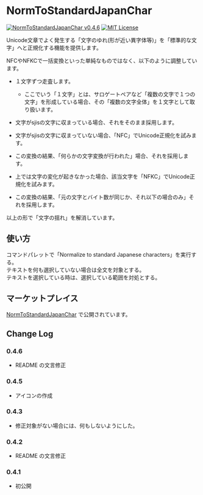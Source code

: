# NormToStandardJapanChar

[![NormToStandardJapanChar v0.4.6](https://img.shields.io/badge/NormToStandardJapanChar-v0.4.6-6479ff.svg)](https://github.com/komiyamma/vscode_extension_norm_to_standard_japan_char/releases)
[![MIT License](https://img.shields.io/badge/license-MIT-blue.svg?style=flat)](LICENSE)

Unicode文章でよく発生する「文字のゆれ(形が近い異字体等)」を「標準的な文字」へと正規化する機能を提供します。  

NFCやNFKCで一括変換といった単純なものではなく、以下のように調整しています。  

- １文字ずつ走査します。  

    - ここでいう「１文字」とは、サロゲートペアなど「複数の文字で１つの文字」を形成している場合、その「複数の文字全体」を１文字として取り扱います。  
- 文字がsjisの文字に収まっている場合、それをそのまま採用します。  
- 文字がsjisの文字に収まっていない場合、「NFC」でUnicode正規化を試みます。  
- この変換の結果、「何らかの文字変換が行われた」場合、それを採用します。  
- 上では文字の変化が起きなかった場合、該当文字を「NFKC」でUnicode正規化を試みます。  
- この変換の結果、「元の文字とバイト数が同じか、それ以下の場合のみ」それを採用します。  
  
以上の形で「文字の揺れ」を解消しています。

## 使い方

コマンドパレットで「Normalize to standard Japanese characters」を実行する。  
テキストを何も選択していない場合は全文を対象とする。  
テキストを選択している時は、選択している範囲を対処とする。  

## マーケットプレイス

[NormToStandardJapanChar](https://marketplace.visualstudio.com/items?itemName=komiyamma.normtostandardjapanchar) で公開されています。

## Change Log

### 0.4.6

- README の文言修正

### 0.4.5

- アイコンの作成

### 0.4.3

- 修正対象がない場合には、何もしないようにした。

### 0.4.2

- README の文言修正

### 0.4.1

- 初公開

